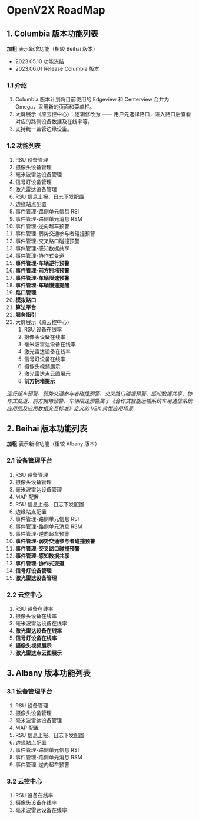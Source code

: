 # OpenV2X RoadMap

## 1. Columbia 版本功能列表

**加粗** 表示新增功能（相较 Beihai 版本）

- 2023.05.10 功能冻结
- 2023.06.01 Release Columbia 版本

### 1.1 介绍

1. Columbia 版本计划将目前使用的 Edgeview 和 Centerview 合并为 Omega，采用新的页面和菜单栏。
2. 大屏展示（原云控中心）：逻辑修改为 —— 用户先选择路口，进入路口后查看对应的路侧设备数据及在线率等。
3. 支持统一监管边缘设备。

### 1.2 功能列表

1. RSU 设备管理
2. 摄像头设备管理
3. 毫米波雷达设备管理
4. 信号灯设备管理
5. 激光雷达设备管理
6. RSU 信息上报、日志下发配置
7. 边缘站点配置
8. 事件管理-路侧单元信息 RSI
9. 事件管理-路侧单元消息 RSM
10. 事件管理-逆向超车预警
11. 事件管理-弱势交通参与者碰撞预警
12. 事件管理-交叉路口碰撞预警
13. 事件管理-感知数据共享
14. 事件管理-协作式变道
15. **事件管理-车辆逆行预警**
16. **事件管理-前方拥堵预警**
17. **事件管理-车辆限速预警**
18. **事件管理-车辆慢速提醒**
19. **路口管理**
20. **模拟路口**
21. **算法平台**
22. **服务指引**
23. 大屏展示（原云控中心）
    1. RSU 设备在线率
    2. 摄像头设备在线率
    3. 毫米波雷达设备在线率
    4. 激光雷达设备在线率
    5. 信号灯设备在线率
    6. 摄像头视频展示
    7. 激光雷达点云图展示
    8. **前方拥堵提示**

_逆行超车预警、弱势交通参与者碰撞预警、交叉路口碰撞预警、感知数据共享、协作式变道、前方拥堵预警、车辆限速预警属于《合作式智能运输系统车用通信系统应用层及应用数据交互标准》定义的 V2X
典型应用场景_

## 2. Beihai 版本功能列表

**加粗** 表示新增功能（相较 Albany 版本）

### 2.1 设备管理平台

1. RSU 设备管理
2. 摄像头设备管理
3. 毫米波雷达设备管理
4. MAP 配置
5. RSU 信息上报、日志下发配置
6. 边缘站点配置
7. 事件管理-路侧单元信息 RSI
8. 事件管理-路侧单元消息 RSM
9. 事件管理-逆向超车预警
10. **事件管理-弱势交通参与者碰撞预警**
11. **事件管理-交叉路口碰撞预警**
12. **事件管理-感知数据共享**
13. **事件管理-协作式变道**
14. **信号灯设备管理**
15. **激光雷达设备管理**

### 2.2 云控中心

1. RSU 设备在线率
2. 摄像头设备在线率
3. 毫米波雷达设备在线率
4. **激光雷达设备在线率**
5. **信号灯设备在线率**
6. **摄像头视频展示**
7. **激光雷达点云图展示**

## 3. Albany 版本功能列表

### 3.1 设备管理平台

1. RSU 设备管理
2. 摄像头设备管理
3. 毫米波雷达设备管理
4. MAP 配置
5. RSU 信息上报、日志下发配置
6. 边缘站点配置
7. 事件管理-路侧单元信息 RSI
8. 事件管理-路侧单元消息 RSM
9. 事件管理-逆向超车预警

### 3.2 云控中心

1. RSU 设备在线率
2. 摄像头设备在线率
3. 毫米波雷达设备在线率
